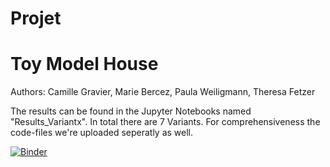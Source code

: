 # Projet
# Toy Model House

Authors: Camille Gravier, Marie Bercez, Paula Weiligmann, Theresa Fetzer

The results can be found in the Jupyter Notebooks named "Results_Variantx". In total there are 7 Variants.
For comprehensiveness the code-files we're uploaded seperatly as well.

[![Binder](https://mybinder.org/badge_logo.svg)](https://mybinder.org/v2/gh/dm4bem/thermal-model-steady-state-step-response-group-5/HEAD)
